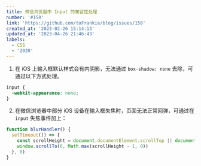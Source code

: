 ```yaml
---
title: 微信浏览器中 Input 的兼容性处理
number: '#158'
link: 'https://github.com/toFrankie/blog/issues/158'
created_at: '2023-02-26 15:14:13'
updated_at: '2023-04-26 21:46:43'
labels:
  - CSS
  - '2020'
---
```

1. 在 iOS 上输入框默认样式会有内阴影，无法通过 `box-shadow: none` 去除，可通过以下方式处理。

```css
input {
  -webkit-appearance: none;
}
```

2. 在微信浏览器中部分 iOS 设备在输入框失焦时，页面无法正常回弹，可通过在 `input` 失焦事件加上：

```js
function blurHandler() {
  setTimeout(() => {
    const scrollHeight = document.documentElement.scrollTop || document.body.scrollTop || 0
    window.scrollTo(0, Math.max(scrollHeight - 1, 0))
  }, 0)
}
```
